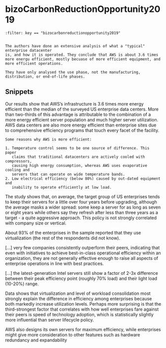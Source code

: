 # bizoCarbonReductionOpportunity2019

```{bibliography}
:filter: key == "bizocarbonreductionopportunity2019"
```

```{admonition} Summary

The authors have done an extensive analysis of what a "typical" enterprise datacenter 
is, and how it is operated. They conclude that AWS is about 3.6 times more energu efficient, mostly becuase of more efficient equipment, and more efficient operations.

They have only analysed the use phase, not the manufacturing, distribution, or end-of-life phases.
```

## Snippets

Our results show that AWS’s infrastructure is 3.6 times more energy efficient
than the median of the surveyed US enterprise data centers. More than two-thirds
of this advantage is attributable to the combination of a more energy efficient
server population and much higher server utilization. AWS data centers are also
more energy efficient than enterprise sites due to comprehensive efficiency
programs that touch every facet of the facility.

```{note} 
Some reasons why AWS is more efficient:

1. Temperature control seems to be one source of difference. This paper
   claims that traditional datacenters are actively cooled with compressors,
   causing high energy consumption, whereas AWS uses evaporative cooling and
   servers that can operate on wide temperature bands.
2. Low electrical efficiency (below 80%) caused by out-dated equipment and
   inability to operate efficiently at low load.
```

The study shows that, on average, the target group of US enterprises tends to keep their servers
for a little over four years before upgrading, although the average masks a wider spread: some
keep a server for as long as seven or eight years while others say they refresh after less than
three years as a target - a quite aggressive approach. This policy is not strongly correlated with
company size or vertical. 

About 93% of the enterprises in the sample reported that they use virtualization (the rest of the 
respondents did not know).

[...] very few companies consistently outperform their peers,
indicating that even with initiatives to achieve best-in-class operational efficiency within an
organization, they are not generally effective enough to raise all aspects of enterprise operations
in line with best practices.

[...] the latest-generation Intel servers still show a factor of 2-3x difference between their peak
efficiency point (roughly 70% load) and their light load (10-20%) range. 

Data shows that virtualization and level of workload consolidation most strongly explain
the difference in efficiency among enterprises because both markedly increase utilization
levels. Perhaps more surprising is that the third-strongest factor that correlates with how well
enterprises fare against their peers is speed of technology adoption, which is statistically slightly
more influential than server lifecycle policy.

AWS also designs its own servers for maximum
efficiency, while enterprises might give more consideration to other features such as hardware
redundancy and expandability
